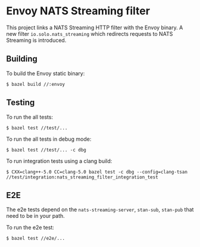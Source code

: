 # Envoy NATS Streaming filter

This project links a NATS Streaming HTTP filter with the Envoy binary.
A new filter `io.solo.nats_streaming` which redirects requests to NATS Streaming is introduced.

## Building

To build the Envoy static binary:

```
$ bazel build //:envoy
```

## Testing

To run the all tests:

```
$ bazel test //test/...
```

To run the all tests in debug mode:

```
$ bazel test //test/... -c dbg
```

To run integration tests using a clang build:

```
$ CXX=clang++-5.0 CC=clang-5.0 bazel test -c dbg --config=clang-tsan //test/integration:nats_streaming_filter_integration_test
```

## E2E
The e2e tests depend on the `nats-streaming-server`, `stan-sub`, `stan-pub` that need to be in your path.

To run the e2e test:

```
$ bazel test //e2e/...
```
